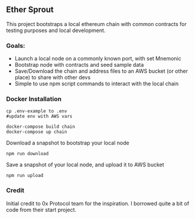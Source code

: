 ## Ether Sprout

This project bootstraps a local ethereum chain with common contracts for testing purposes and local development.

### Goals:

* Launch a local node on a commonly known port, with set Mnemonic
* Bootstrap node with contracts and seed sample data
* Save/Download the chain and address files to an AWS bucket (or other place) to share with other devs
* Simple to use npm script commands to interact with the local chain

### Docker Installation

    cp .env-example to .env
    #update env with AWS vars

    docker-compose build chain
    docker-compose up chain 
    
Download a snapshot to bootstrap your local node

    npm run download

Save a snapshot of your local node, and upload it to AWS bucket

    npm run upload
    
 
### Credit
Initial credit to 0x Protocol team for the inspiration. I borrowed quite a bit of code from their start project. 
